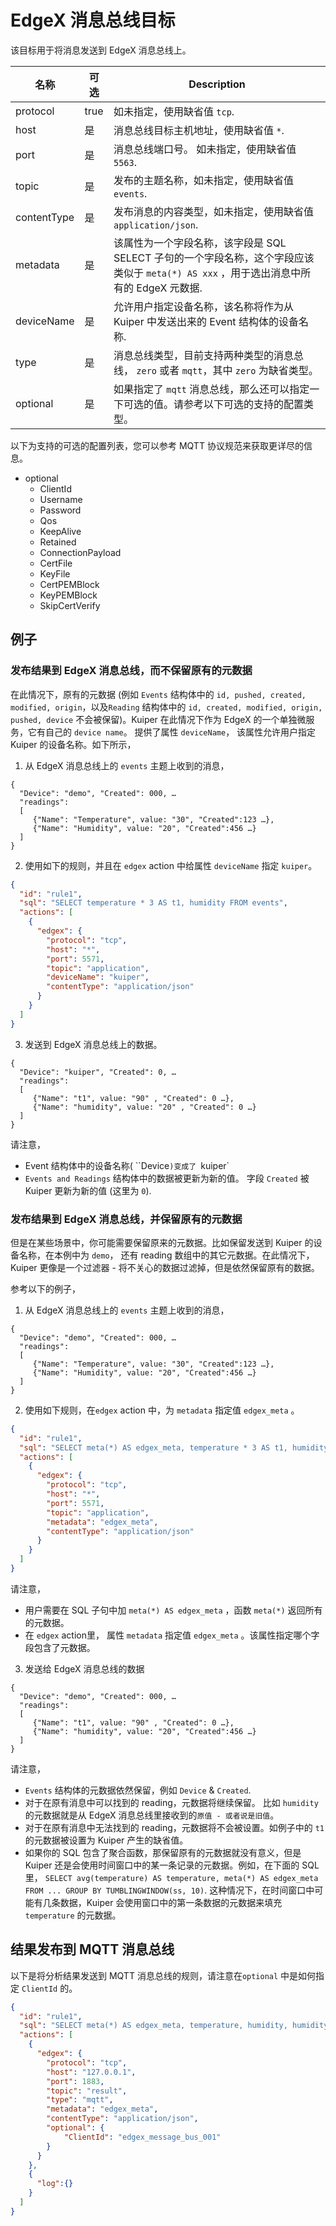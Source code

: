 # EdgeX 消息总线目标

该目标用于将消息发送到 EdgeX 消息总线上。

| 名称        | 可选 | Description                                                  |
| ----------- | -------- | ------------------------------------------------------------ |
| protocol    | true     | 如未指定，使用缺省值 `tcp`.                                |
| host        | 是    | 消息总线目标主机地址，使用缺省值 `*`.                      |
| port        | 是    | 消息总线端口号。 如未指定，使用缺省值 `5563`.              |
| topic       | 是    | 发布的主题名称，如未指定，使用缺省值 `events`.             |
| contentType | 是    | 发布消息的内容类型，如未指定，使用缺省值 `application/json`. |
| metadata    | 是    | 该属性为一个字段名称，该字段是 SQL SELECT 子句的一个字段名称，这个字段应该类似于 `meta(*) AS xxx` ，用于选出消息中所有的 EdgeX 元数据. |
| deviceName  | 是    | 允许用户指定设备名称，该名称将作为从 Kuiper 中发送出来的 Event 结构体的设备名称. |
| type          | 是    | 消息总线类型，目前支持两种类型的消息总线， `zero` 或者 `mqtt`，其中 `zero` 为缺省类型。 |
| optional      | 是    | 如果指定了 `mqtt` 消息总线，那么还可以指定一下可选的值。请参考以下可选的支持的配置类型。 |

以下为支持的可选的配置列表，您可以参考 MQTT 协议规范来获取更详尽的信息。

- optional
  - ClientId
  - Username
  - Password
  - Qos
  - KeepAlive
  - Retained
  - ConnectionPayload
  - CertFile
  - KeyFile
  - CertPEMBlock
  - KeyPEMBlock
  - SkipCertVerify

## 例子

### 发布结果到  EdgeX 消息总线，而不保留原有的元数据
在此情况下，原有的元数据 (例如 `Events` 结构体中的 `id, pushed, created, modified, origin`，以及`Reading` 结构体中的  `id, created, modified, origin, pushed, device` 不会被保留)。Kuiper 在此情况下作为 EdgeX 的一个单独微服务，它有自己的 `device name`。 提供了属性 `deviceName`， 该属性允许用户指定 Kuiper 的设备名称。如下所示，

1) 从 EdgeX 消息总线上的 `events` 主题上收到的消息，

```
{
  "Device": "demo", "Created": 000, …
  "readings": 
  [
     {"Name": "Temperature", value: "30", "Created":123 …},
     {"Name": "Humidity", value: "20", "Created":456 …}
  ]
}
```
2) 使用如下的规则，并且在 `edgex` action 中给属性 `deviceName` 指定 ``kuiper``。

```json
{
  "id": "rule1",
  "sql": "SELECT temperature * 3 AS t1, humidity FROM events",
  "actions": [
    {
      "edgex": {
        "protocol": "tcp",
        "host": "*",
        "port": 5571,
        "topic": "application",
        "deviceName": "kuiper",
        "contentType": "application/json"
      }
    }
  ]
}
```
3) 发送到 EdgeX 消息总线上的数据。

```
{
  "Device": "kuiper", "Created": 0, …
  "readings": 
  [
     {"Name": "t1", value: "90" , "Created": 0 …},
     {"Name": "humidity", value: "20" , "Created": 0 …}
  ]
}
```
请注意，
- Event 结构体中的设备名称( ``Device`)变成了 `kuiper`
- `Events and Readings` 结构体中的数据被更新为新的值。 字段 `Created` 被 Kuiper 更新为新的值 (这里为 `0`).

### 发布结果到  EdgeX 消息总线，并保留原有的元数据
但是在某些场景中，你可能需要保留原来的元数据。比如保留发送到 Kuiper 的设备名称，在本例中为 `demo`， 还有 reading 数组中的其它元数据。在此情况下，Kuiper 更像是一个过滤器 - 将不关心的数据过滤掉，但是依然保留原有的数据。

参考以下的例子，

1) 从 EdgeX 消息总线上的 `events` 主题上收到的消息，

```
{
  "Device": "demo", "Created": 000, …
  "readings": 
  [
     {"Name": "Temperature", value: "30", "Created":123 …},
     {"Name": "Humidity", value: "20", "Created":456 …}
  ]
}
```
2) 使用如下规则，在`edgex` action 中，为 `metadata` 指定值 `edgex_meta` 。

```json
{
  "id": "rule1",
  "sql": "SELECT meta(*) AS edgex_meta, temperature * 3 AS t1, humidity FROM events WHERE temperature > 30",
  "actions": [
    {
      "edgex": {
        "protocol": "tcp",
        "host": "*",
        "port": 5571,
        "topic": "application",
        "metadata": "edgex_meta",
        "contentType": "application/json"
      }
    }
  ]
}
```
请注意，
- 用户需要在 SQL 子句中加 `meta(*) AS edgex_meta` ，函数 `meta(*)` 返回所有的元数据。
- 在 `edgex` action里， 属性 `metadata` 指定值 `edgex_meta` 。该属性指定哪个字段包含了元数据。

3) 发送给 EdgeX 消息总线的数据

```
{
  "Device": "demo", "Created": 000, …
  "readings": 
  [
     {"Name": "t1", value: "90" , "Created": 0 …},
     {"Name": "humidity", value: "20", "Created":456 …}
  ]
}
```
请注意，
- `Events` 结构体的元数据依然保留，例如 `Device` & `Created`.
- 对于在原有消息中可以找到的 reading，元数据将继续保留。 比如 `humidity` 的元数据就是从 EdgeX 消息总线里接收到的`原值 - 或者说是旧值`。
- 对于在原有消息中无法找到的 reading，元数据将不会被设置。如例子中的 `t1` 的元数据被设置为 Kuiper 产生的缺省值。
- 如果你的 SQL 包含了聚合函数，那保留原有的元数据就没有意义，但是 Kuiper 还是会使用时间窗口中的某一条记录的元数据。例如，在下面的 SQL 里，
```SELECT avg(temperature) AS temperature, meta(*) AS edgex_meta FROM ... GROUP BY TUMBLINGWINDOW(ss, 10)```. 
这种情况下，在时间窗口中可能有几条数据，Kuiper 会使用窗口中的第一条数据的元数据来填充 `temperature` 的元数据。

## 结果发布到 MQTT 消息总线

以下是将分析结果发送到 MQTT 消息总线的规则，请注意在`optional` 中是如何指定 `ClientId` 的。

```json
{
  "id": "rule1",
  "sql": "SELECT meta(*) AS edgex_meta, temperature, humidity, humidity*2 as h1 FROM demo WHERE temperature = 20",
  "actions": [
    {
      "edgex": {
        "protocol": "tcp",
        "host": "127.0.0.1",
        "port": 1883,
        "topic": "result",
        "type": "mqtt",
        "metadata": "edgex_meta",
        "contentType": "application/json",
        "optional": {
        	"ClientId": "edgex_message_bus_001"
        }
      }
    },
    {
      "log":{}
    }
  ]
}
```

